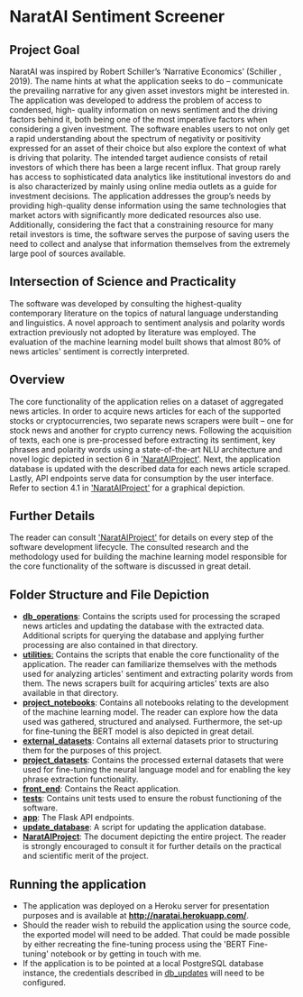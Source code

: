 # NaratAI Sentiment Screener

## Project Goal

NaratAI was inspired by Robert Schiller’s ‘Narrative Economics’ (Schiller , 2019). The name hints at what the application seeks to do – communicate the prevailing narrative for any given asset investors might be interested in.
The application was developed to address the problem of access to condensed, high- quality information on news sentiment and the driving factors behind it, both being one of the most imperative factors when considering a given investment. The software enables users to not only get a rapid understanding about the spectrum of negativity or positivity expressed for an asset of their choice but also explore the context of what is driving that polarity. The intended target audience consists of retail investors of which there has been a large recent influx. That group rarely has access to sophisticated data analytics like institutional investors do and is also characterized by mainly using online media outlets as a guide for investment decisions. The application addresses the group’s needs by providing high-quality dense information using the same technologies that market actors with significantly more dedicated resources also use. Additionally, considering the fact that a constraining resource for many retail investors is time, the software serves the purpose of saving users the need to collect and analyse that information themselves from the extremely large pool of sources available.

## Intersection of Science and Practicality

The software was developed by consulting the highest-quality contemporary literature on the topics of natural language understanding and linguistics. A novel approach to sentiment analysis and polarity words extraction previously not adopted by literature was employed. The evaluation of the machine learning model built shows that almost 80% of news articles' sentiment is correctly interpreted. 

## Overview
The core functionality of the application relies on a dataset of aggregated news articles. In order to acquire news articles for each of the supported stocks or cryptocurrencies, two separate news scrapers were built – one for stock news and another for crypto currency news. Following the acquisition of texts, each one is pre-processed before extracting its sentiment, key phrases and polarity words using a state-of-the-art NLU architecture and novel logic depicted in section 6 in ['NaratAIProject'](https://github.com/martin2903/NaratAI-Sentiment-Screener/blob/master/NaratAIProject.pdf). Next, the application database is updated with the described data for each news article scraped. Lastly, API endpoints serve data for consumption by the user interface. Refer to section 4.1 in ['NaratAIProject'](https://github.com/martin2903/NaratAI-Sentiment-Screener/blob/master/NaratAIProject.pdf) for a graphical depiction.

## Further Details

The reader can consult ['NaratAIProject'](https://github.com/martin2903/NaratAI-Sentiment-Screener/blob/master/NaratAIProject.pdf) for details on every step of the software development lifecycle. The consulted research and the methodology used for building the machine learning model responsible for the core functionality of the software is discussed in great detail.

## Folder Structure and File Depiction

* [**db_operations**](https://github.com/martin2903/NaratAI-Sentiment-Screener/tree/master/db_operations): Contains the scripts used for processing the scraped news articles and updating the database with the extracted data. Additional scripts for querying the database and applying further processing are also contained in that directory.
* [**utilities**:](https://github.com/martin2903/NaratAI-Sentiment-Screener/tree/master/utilities) Contains the scripts that enable the core functionality of the application. The reader can familiarize themselves with the methods used for analyzing articles' sentiment and extracting polarity words from them. The news scrapers built for acquiring articles' texts are also available in that directory.
* [**project_notebooks**](https://github.com/martin2903/NaratAI-Sentiment-Screener/tree/master/utilities): Contains all notebooks relating to the development of the machine learning model. The reader can explore how the data used was gathered, structured and analysed. Furthermore, the set-up for fine-tuning the BERT model is also depicted in great detail.
* [**external_datasets**](https://github.com/martin2903/NaratAI-Sentiment-Screener/tree/master/external_datasets): Contains all external datasets prior to structuring them for the purposes of this project.
* [**project_datasets**](https://github.com/martin2903/NaratAI-Sentiment-Screener/tree/master/project_datasets): Contains the processed external datasets that were used for fine-tuning the neural language model and for enabling the key phrase extraction functionality.
* [**front_end**](https://github.com/martin2903/NaratAI-Sentiment-Screener/tree/master/front_end): Contains the React application.
* [**tests**](https://github.com/martin2903/NaratAI-Sentiment-Screener/tree/master/tests): Contains unit tests used to ensure the robust functioning of the software.
* [**app**](https://github.com/martin2903/NaratAI-Sentiment-Screener/blob/master/app.py): The Flask API endpoints.
* [**update_database**](https://github.com/martin2903/NaratAI-Sentiment-Screener/blob/master/update_database.py): A script for updating the application database.
* [**NaratAIProject**](https://github.com/martin2903/NaratAI-Sentiment-Screener/blob/master/NaratAIProject.pdf): The document depicting the entire project. The reader is strongly encouraged to consult it for further details on the practical and scientific merit of the project.

## Running the application

* The application was deployed on a Heroku server for presentation purposes and is available at **http://naratai.herokuapp.com/**.
* Should the reader wish to rebuild the application using the source code, the exported model will need to be added. That could be made possible by either
recreating the fine-tuning process using the 'BERT Fine-tuning' notebook or by getting in touch with me.
* If the application is to be pointed at a local PostgreSQL database instance, the credentials described in [db_updates](https://github.com/martin2903/NaratAI-Sentiment-Screener/blob/master/db_operations/db_updates.py) will need to be configured.


